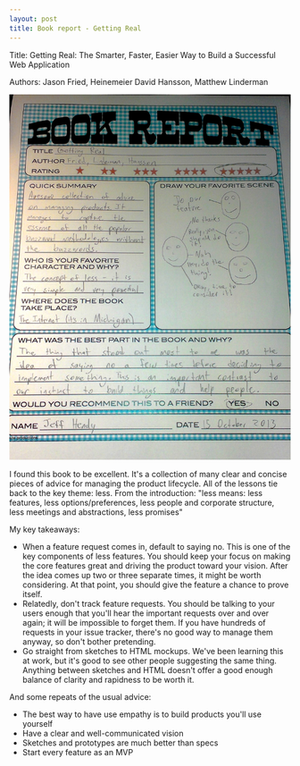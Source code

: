 ```yaml
---
layout: post
title: Book report - Getting Real
---
```


Title\: Getting Real\: The Smarter, Faster, Easier Way to Build a Successful Web Application

Authors\: Jason Fried, Heinemeier David Hansson, Matthew Linderman

<img src='/img/getting-real.jpg'>

I found this book to be excellent. It's a collection of many clear and concise pieces of advice for managing the product lifecycle. All of the lessons tie back to the key theme: less. From the introduction: "less means: less features, less options/preferences, less people and corporate structure, less meetings and abstractions, less promises"

My key takeaways:

- When a feature request comes in, default to saying no. This is one of the key components of less features. You should keep your focus on making the core features great and driving the product toward your vision. After the idea comes up two or three separate times, it might be worth considering. At that point, you should give the feature a chance to prove itself.
- Relatedly, don't track feature requests. You should be talking to your users enough that you'll hear the important requests over and over again; it will be impossible to forget them. If you have hundreds of requests in your issue tracker, there's no good way to manage them anyway, so don't bother pretending.
- Go straight from sketches to HTML mockups. We've been learning this at work, but it's good to see other people suggesting the same thing. Anything between sketches and HTML doesn't offer a good enough balance of clarity and rapidness to be worth it.

And some repeats of the usual advice:

- The best way to have use empathy is to build products you'll use yourself
- Have a clear and well-communicated vision
- Sketches and prototypes are much better than specs
- Start every feature as an MVP